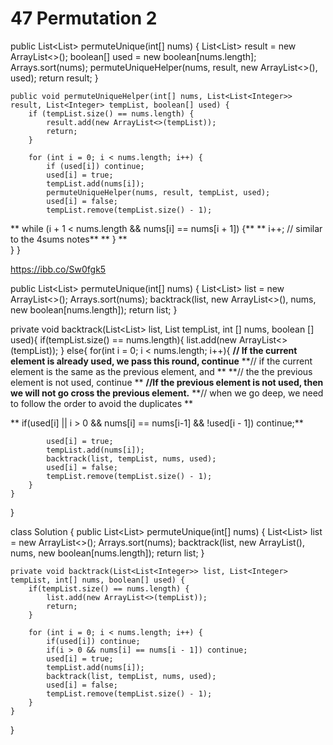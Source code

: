 # 47 Permutation 2

public List<List<Integer>> permuteUnique(int[] nums) {
        List<List<Integer>> result = new ArrayList<>();
        boolean[] used = new boolean[nums.length];
        Arrays.sort(nums);
        permuteUniqueHelper(nums, result, new ArrayList<>(), used);
        return result;
    }

    public void permuteUniqueHelper(int[] nums, List<List<Integer>> result, List<Integer> tempList, boolean[] used) {
        if (tempList.size() == nums.length) {
            result.add(new ArrayList<>(tempList));
            return;
        }

        for (int i = 0; i < nums.length; i++) {
            if (used[i]) continue;
            used[i] = true;
            tempList.add(nums[i]);
            permuteUniqueHelper(nums, result, tempList, used);
            used[i] = false;
            tempList.remove(tempList.size() - 1);
            
**            while (i + 1 < nums.length && nums[i] == nums[i + 1]) {**
**                i++;  // similar to the 4sums notes**
**            }    **        
        }
    }

https://ibb.co/Sw0fgk5 

public List<List<Integer>> permuteUnique(int[] nums) {
    List<List<Integer>> list = new ArrayList<>();
    Arrays.sort(nums);
    backtrack(list, new ArrayList<>(), nums, new boolean[nums.length]);
    return list;
}

private void backtrack(List<List<Integer>> list, List<Integer> tempList, int [] nums, boolean [] used){
    if(tempList.size() == nums.length){
        list.add(new ArrayList<>(tempList));
    } else{
        for(int i = 0; i < nums.length; i++){
**// If the current element is already used, we pass this round, continue**
**// if the current element is the same as the previous element, and **
**// the the previous element is not used, continue **
**//If the previous element is not used, then we will not go cross the previous element.**
**// when we go deep, we need to follow the order to avoid the duplicates **

**            if(used[i] || i > 0 && nums[i] == nums[i-1] && !used[i - 1]) continue;**

            used[i] = true; 
            tempList.add(nums[i]);
            backtrack(list, tempList, nums, used);
            used[i] = false; 
            tempList.remove(tempList.size() - 1);
        }
    }
}

class Solution {
    public List<List<Integer>> permuteUnique(int[] nums) {
        List<List<Integer>> list = new ArrayList<>();
        Arrays.sort(nums);
        backtrack(list, new ArrayList<Integer>(), nums, new boolean[nums.length]);
        return list;
    }
    
    private void backtrack(List<List<Integer>> list, List<Integer> tempList, int[] nums, boolean[] used) {
        if(tempList.size() == nums.length) {
            list.add(new ArrayList<>(tempList));
            return;
        }
        
        for (int i = 0; i < nums.length; i++) {
            if(used[i]) continue;
            if(i > 0 && nums[i] == nums[i - 1]) continue;
            used[i] = true;
            tempList.add(nums[i]);
            backtrack(list, tempList, nums, used);
            used[i] = false;
            tempList.remove(tempList.size() - 1);            
        }
    }
}
